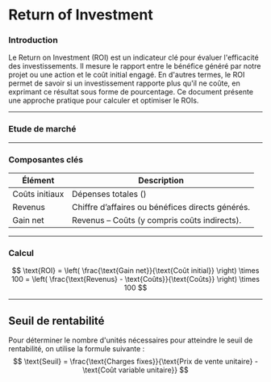 # Return of Investment

### **Introduction**

Le Return on Investment (ROI) est un indicateur clé pour évaluer l'efficacité des investissements. Il mesure le rapport entre le bénéfice généré par notre projet ou une action et le coût initial engagé. En d'autres termes, le ROI permet de savoir si un investissement rapporte plus qu'il ne coûte, en exprimant ce résultat sous forme de pourcentage. Ce document présente une approche pratique pour calculer et optimiser le ROIs.

---

### Etude de marché



---

### Composantes clés

| Élément | Description |
| --- | --- |
| Coûts initiaux | Dépenses totales () |
| Revenus | Chiffre d’affaires ou bénéfices directs générés. |
| Gain net | Revenus – Coûts (y compris coûts indirects). |

---

### Calcul

$$
\text{ROI} = \left( \frac{\text{Gain net}}{\text{Coût initial}} \right) \times 100 = \left( \frac{\text{Revenus} - \text{Coûts}}{\text{Coûts}} \right) \times 100
$$


---

## Seuil de rentabilité

Pour déterminer le nombre d'unités nécessaires pour atteindre le seuil de rentabilité, on utilise la formule suivante :
$$
\text{Seuil} = \frac{\text{Charges fixes}}{\text{Prix de vente unitaire} - \text{Coût variable unitaire}}
$$
